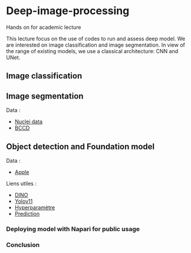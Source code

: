 # Deep-image-processing
Hands on for academic lecture

This lecture focus on the use of codes to run and assess deep model. We are interested on image classification and image segmentation. In view of the range of existing models, we use a classical architecture: CNN and UNet.

## Image classification

## Image segmentation

Data : 
- [Nuclei data](https://drive.google.com/file/d/1ZNoqmFJVK-1n9CtgfNI1B2UrKs_5aZRA/view?usp=drive_link)
- [BCCD](https://www.kaggle.com/datasets/jeetblahiri/bccd-dataset-with-mask?resource=download)


## Object detection and Foundation model

Data : 

- [Apple](https://uabox.univ-angers.fr/s/XWRYs3j7Aw8T9f7/download/Apple.zip)

Liens utiles : 

- [DINO](https://deepdataspace.com/playground/grounding_dino)
- [Yolov11](https://docs.ultralytics.com/fr/models/yolo11/)
- [Hyperparamètre](https://docs.ultralytics.com/modes/train/#train-settings)
- [Prediction](https://docs.ultralytics.com/modes/predict/#key-features-of-predict-mode)

### Deploying model with Napari for public usage

### Conclusion 
